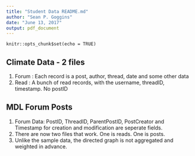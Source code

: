 ```yaml
---
title: "Student Data README.md"
author: "Sean P. Goggins"
date: "June 13, 2017"
output: pdf_document
---
```


```{r setup, include=FALSE, id:"j3vnhjqh"}
knitr::opts_chunk$set(echo = TRUE)
```

## Climate Data - 2 files
1. Forum : Each record is a post, author, thread, date and some other data
2. Read : A bunch of read records, with the username, threadID, timestamp. No postID

## MDL Forum Posts
1. Forum Data: PostID, ThreadID, ParentPostID, PostCreator and Timestamp for creation and modification are seperate fields.
2. There are now two files that work. One is reads. One is posts.
3. Unlike the sample data, the directed graph is not aggregated and weighted in advance.  
